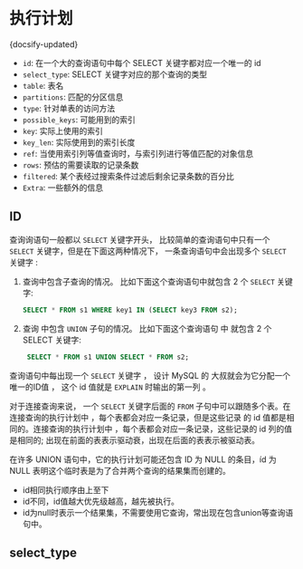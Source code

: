 # 执行计划
{docsify-updated}

+ `id`: 在一个大的查询语句中每个 SELECT 关键字都对应一个唯一的 id
+ `select_type`: SELECT 关键字对应的那个查询的类型
+ `table`: 表名
+ `partitions`: 匹配的分区信息
+ `type`: 针对单表的访问方法
+ `possible_keys`: 可能用到的索引
+ `key`: 实际上使用的索引
+ `key_len`: 实际使用到的索引长度
+ `ref`: 当使用索引列等值查询时，与索引列进行等值匹配的对象信息
+ `rows`: 预估的需要读取的记录条数
+ `filtered`: 某个表经过搜索条件过滤后剩余记录条数的百分比
+ `Extra`: 一些额外的信息


## ID
查询询语句一般都以 `SELECT` 关键字开头，  比较简单的查询语句中只有一个 `SELECT` 关键字，但是在下面这两种情况下， 一条查询语句中会出现多个 `SELECT` 关键字 :

1. 查询中包含子查询的情况。 比如下面这个查询语句中就包含 2 个 `SELECT` 关键字:
    ```sql
    SELECT * FROM s1 WHERE key1 IN (SELECT key3 FROM s2);
    ```
2. 查询 中包含 `UNION` 子句的情况。 比如下面这个查询语句 中 就包含 2 个 SELECT 关键字:
   ```sql
    SELECT * FROM s1 UNION SELECT * FROM s2;
   ```

查询语句中每出现一个 `SELECT` 关键字 ， 设计 MySQL 的 大叔就会为它分配一个唯一的ID值 ， 这个 id 值就是 `EXPLAIN` 时输出的第一列 。

对于连接查询来说， 一个 `SELECT` 关键字后面的 `FROM` 子句中可以跟随多个表。在连接查询的执行计划中 ，每个表都会对应一条记录，但是这些记录 的 id 值都是相同的。连接查询的执行计划中 ，每个表都会对应一条记录，这些记录的 id 列的值是相同的; 出现在前面的表表示驱动衰，出现在后面的表表示被驱动表。

在许多 UNION 语句中，它的执行计划可能还包含 ID 为 NULL 的条目，íd 为 NULL 表明这个临时表是为了合并两个查询的结果集而创建的。

+ id相同执行顺序由上至下
+ id不同，id值越大优先级越高，越先被执行。
+ id为null时表示一个结果集，不需要使用它查询，常出现在包含union等查询语句中。

## select_type